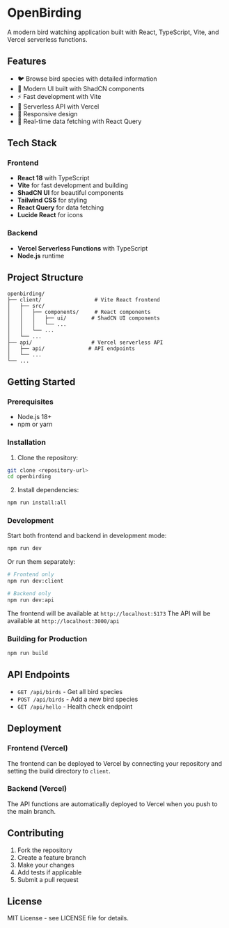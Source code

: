 # OpenBirding

A modern bird watching application built with React, TypeScript, Vite, and Vercel serverless functions.

## Features

- 🐦 Browse bird species with detailed information
- 🎨 Modern UI built with ShadCN components
- ⚡ Fast development with Vite
- 🚀 Serverless API with Vercel
- 📱 Responsive design
- 🔄 Real-time data fetching with React Query

## Tech Stack

### Frontend

- **React 18** with TypeScript
- **Vite** for fast development and building
- **ShadCN UI** for beautiful components
- **Tailwind CSS** for styling
- **React Query** for data fetching
- **Lucide React** for icons

### Backend

- **Vercel Serverless Functions** with TypeScript
- **Node.js** runtime

## Project Structure

```
openbirding/
├── client/                 # Vite React frontend
│   ├── src/
│   │   ├── components/     # React components
│   │   │   ├── ui/        # ShadCN UI components
│   │   │   └── ...
│   │   └── ...
│   └── ...
├── api/                   # Vercel serverless API
│   ├── api/              # API endpoints
│   └── ...
└── ...
```

## Getting Started

### Prerequisites

- Node.js 18+
- npm or yarn

### Installation

1. Clone the repository:

```bash
git clone <repository-url>
cd openbirding
```

2. Install dependencies:

```bash
npm run install:all
```

### Development

Start both frontend and backend in development mode:

```bash
npm run dev
```

Or run them separately:

```bash
# Frontend only
npm run dev:client

# Backend only
npm run dev:api
```

The frontend will be available at `http://localhost:5173`
The API will be available at `http://localhost:3000/api`

### Building for Production

```bash
npm run build
```

## API Endpoints

- `GET /api/birds` - Get all bird species
- `POST /api/birds` - Add a new bird species
- `GET /api/hello` - Health check endpoint

## Deployment

### Frontend (Vercel)

The frontend can be deployed to Vercel by connecting your repository and setting the build directory to `client`.

### Backend (Vercel)

The API functions are automatically deployed to Vercel when you push to the main branch.

## Contributing

1. Fork the repository
2. Create a feature branch
3. Make your changes
4. Add tests if applicable
5. Submit a pull request

## License

MIT License - see LICENSE file for details.
